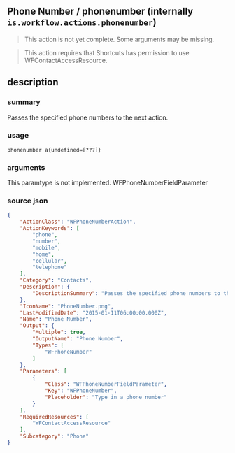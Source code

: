 
## Phone Number / phonenumber (internally `is.workflow.actions.phonenumber`)

> This action is not yet complete. Some arguments may be missing.


> This action requires that Shortcuts has permission to use WFContactAccessResource.


## description
### summary
Passes the specified phone numbers to the next action.


### usage
`phonenumber a{undefined=[???]}`

### arguments
This paramtype is not implemented. WFPhoneNumberFieldParameter

### source json

```json
{
	"ActionClass": "WFPhoneNumberAction",
	"ActionKeywords": [
		"phone",
		"number",
		"mobile",
		"home",
		"cellular",
		"telephone"
	],
	"Category": "Contacts",
	"Description": {
		"DescriptionSummary": "Passes the specified phone numbers to the next action."
	},
	"IconName": "PhoneNumber.png",
	"LastModifiedDate": "2015-01-11T06:00:00.000Z",
	"Name": "Phone Number",
	"Output": {
		"Multiple": true,
		"OutputName": "Phone Number",
		"Types": [
			"WFPhoneNumber"
		]
	},
	"Parameters": [
		{
			"Class": "WFPhoneNumberFieldParameter",
			"Key": "WFPhoneNumber",
			"Placeholder": "Type in a phone number"
		}
	],
	"RequiredResources": [
		"WFContactAccessResource"
	],
	"Subcategory": "Phone"
}
```
